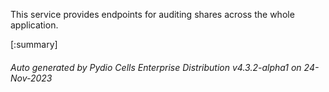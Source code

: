 






This service provides endpoints for auditing shares across the whole application.

[:summary]

###### Auto generated by Pydio Cells Enterprise Distribution v4.3.2-alpha1 on 24-Nov-2023
